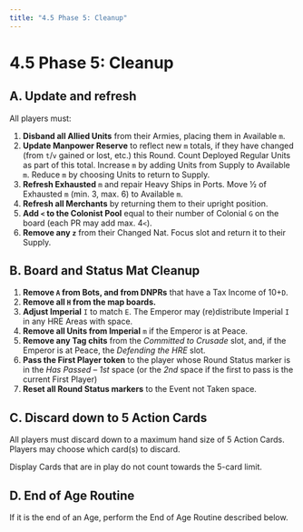 ```yaml
---
title: "4.5 Phase 5: Cleanup"
---
```


# 4.5 Phase 5: Cleanup

## A. Update and refresh

All players must:

1. **Disband all Allied Units** from their Armies, placing them in Available `m`.
2. **Update Manpower Reserve** to reflect new `m` totals, if they have changed (from `t`/`v` gained or lost, etc.) this Round. Count Deployed Regular Units as part of this total. Increase `m` by adding Units from Supply to Available `m`. Reduce `m` by choosing Units to return to Supply.
3. **Refresh Exhausted** `m` and repair Heavy Ships in Ports. Move ½ of Exhausted `m` (min. 3, max. 6) to Available `m`.
4. **Refresh all Merchants** by returning them to their upright position.
5. **Add `<` to the Colonist Pool** equal to their number of Colonial `G` on the board (each PR may add max. 4`<`).
6. **Remove any `z`** from their Changed Nat. Focus slot and return it to their Supply.

## B. Board and Status Mat Cleanup

1. **Remove `A` from Bots, and from DNPRs** that have a Tax Income of 10+`D`.
2. **Remove all `H` from the map boards.**
3. **Adjust Imperial** `I` to match `E`. The Emperor may (re)distribute Imperial `I` in any HRE Areas with space.
4. **Remove all Units from Imperial** `m` if the Emperor is at Peace.
5. **Remove any Tag chits** from the *Committed to Crusade* slot, and, if the Emperor is at Peace, the *Defending the HRE* slot.
6. **Pass the First Player token** to the player whose Round Status marker is in the *Has Passed – 1st* space (or the *2nd* space if the first to pass is the current First Player)
7. **Reset all Round Status markers** to the Event not Taken space.

## C. Discard down to 5 Action Cards

All players must discard down to a maximum hand size of 5 Action Cards. Players may choose which card(s) to discard.

Display Cards that are in play do not count towards the 5-card limit.

## D. End of Age Routine

If it is the end of an Age, perform the End of Age Routine described below.